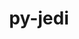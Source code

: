 ---
title: "py-jedi"
layout: cache
categories: [package, develop-2024-03-03]
meta: {"versions": ["0.18.2"], "compilers": ["gcc@=11.1.0", "gcc@=11.4.0", "gcc@=7.5.0", "gcc@=9.4.0", "oneapi@=2024.0.0"], "oss": ["ubuntu18.04", "ubuntu20.04", "ubuntu22.04"], "platforms": ["linux"], "targets": ["neoverse_v1", "neoverse_v2", "ppc64le", "x86_64_v3"], "stacks": ["data-vis-sdk", "developer-tools", "e4s", "e4s-neoverse-v2", "e4s-neoverse_v1", "e4s-oneapi", "e4s-power", "root"], "num_specs": 14, "num_specs_by_stack": {"developer-tools": 1, "root": 14, "e4s-power": 2, "data-vis-sdk": 2, "e4s-neoverse_v1": 2, "e4s-neoverse-v2": 2, "e4s": 3, "e4s-oneapi": 2}}
spec_details: [{"hash": "6qebtygayyopmoqkkyjpjomjoot4oxjb", "compiler": "gcc@=7.5.0", "versions": ["0.18.2"], "os": "ubuntu18.04", "platform": "linux", "target": "x86_64_v3", "variants": ["build_system=python_pip"], "stacks": ["developer-tools", "root"], "size": "-", "tarball": "https://binaries.spack.io/develop-2024-03-03/build_cache/linux-ubuntu18.04-x86_64_v3/gcc-7.5.0/py-jedi-0.18.2/linux-ubuntu18.04-x86_64_v3-gcc-7.5.0-py-jedi-0.18.2-6qebtygayyopmoqkkyjpjomjoot4oxjb.spack"}, {"hash": "ndpczlavr564ecsmecu4znxcsm5a64io", "compiler": "gcc@=9.4.0", "versions": ["0.18.2"], "os": "ubuntu20.04", "platform": "linux", "target": "ppc64le", "variants": ["build_system=python_pip"], "stacks": ["root", "e4s-power"], "size": "-", "tarball": "https://binaries.spack.io/develop-2024-03-03/build_cache/linux-ubuntu20.04-ppc64le/gcc-9.4.0/py-jedi-0.18.2/linux-ubuntu20.04-ppc64le-gcc-9.4.0-py-jedi-0.18.2-ndpczlavr564ecsmecu4znxcsm5a64io.spack"}, {"hash": "tsvdwmsq5rkfnj2j2qmv2v2dgn2pfy3b", "compiler": "gcc@=9.4.0", "versions": ["0.18.2"], "os": "ubuntu20.04", "platform": "linux", "target": "ppc64le", "variants": ["build_system=python_pip"], "stacks": ["root", "e4s-power"], "size": "-", "tarball": "https://binaries.spack.io/develop-2024-03-03/build_cache/linux-ubuntu20.04-ppc64le/gcc-9.4.0/py-jedi-0.18.2/linux-ubuntu20.04-ppc64le-gcc-9.4.0-py-jedi-0.18.2-tsvdwmsq5rkfnj2j2qmv2v2dgn2pfy3b.spack"}, {"hash": "q2bqhlk772j4pd3fkmldy7govamaj24b", "compiler": "gcc@=11.1.0", "versions": ["0.18.2"], "os": "ubuntu20.04", "platform": "linux", "target": "x86_64_v3", "variants": ["build_system=python_pip"], "stacks": ["root", "data-vis-sdk"], "size": "-", "tarball": "https://binaries.spack.io/develop-2024-03-03/build_cache/linux-ubuntu20.04-x86_64_v3/gcc-11.1.0/py-jedi-0.18.2/linux-ubuntu20.04-x86_64_v3-gcc-11.1.0-py-jedi-0.18.2-q2bqhlk772j4pd3fkmldy7govamaj24b.spack"}, {"hash": "v7att6pzml3x6z7otelmn5yrommyawcw", "compiler": "gcc@=11.1.0", "versions": ["0.18.2"], "os": "ubuntu20.04", "platform": "linux", "target": "x86_64_v3", "variants": ["build_system=python_pip"], "stacks": ["root", "data-vis-sdk"], "size": "-", "tarball": "https://binaries.spack.io/develop-2024-03-03/build_cache/linux-ubuntu20.04-x86_64_v3/gcc-11.1.0/py-jedi-0.18.2/linux-ubuntu20.04-x86_64_v3-gcc-11.1.0-py-jedi-0.18.2-v7att6pzml3x6z7otelmn5yrommyawcw.spack"}, {"hash": "phbl42sznnyyuzj5zpazycdipobdygxl", "compiler": "gcc@=11.4.0", "versions": ["0.18.2"], "os": "ubuntu22.04", "platform": "linux", "target": "neoverse_v1", "variants": ["build_system=python_pip"], "stacks": ["e4s-neoverse_v1", "root"], "size": "-", "tarball": "https://binaries.spack.io/develop-2024-03-03/build_cache/linux-ubuntu22.04-neoverse_v1/gcc-11.4.0/py-jedi-0.18.2/linux-ubuntu22.04-neoverse_v1-gcc-11.4.0-py-jedi-0.18.2-phbl42sznnyyuzj5zpazycdipobdygxl.spack"}, {"hash": "m2wrpuibdpog2plyzghni2ox3qzhhcyg", "compiler": "gcc@=11.4.0", "versions": ["0.18.2"], "os": "ubuntu22.04", "platform": "linux", "target": "neoverse_v1", "variants": ["build_system=python_pip"], "stacks": ["e4s-neoverse_v1", "root"], "size": "-", "tarball": "https://binaries.spack.io/develop-2024-03-03/build_cache/linux-ubuntu22.04-neoverse_v1/gcc-11.4.0/py-jedi-0.18.2/linux-ubuntu22.04-neoverse_v1-gcc-11.4.0-py-jedi-0.18.2-m2wrpuibdpog2plyzghni2ox3qzhhcyg.spack"}, {"hash": "wu3s7n5anwsro75pxkx2fd2jm3wrwf4r", "compiler": "gcc@=11.4.0", "versions": ["0.18.2"], "os": "ubuntu22.04", "platform": "linux", "target": "neoverse_v2", "variants": ["build_system=python_pip"], "stacks": ["e4s-neoverse-v2", "root"], "size": "-", "tarball": "https://binaries.spack.io/develop-2024-03-03/build_cache/linux-ubuntu22.04-neoverse_v2/gcc-11.4.0/py-jedi-0.18.2/linux-ubuntu22.04-neoverse_v2-gcc-11.4.0-py-jedi-0.18.2-wu3s7n5anwsro75pxkx2fd2jm3wrwf4r.spack"}, {"hash": "dv56tkar5mccuqcihux7f4ck4s6qvqv4", "compiler": "gcc@=11.4.0", "versions": ["0.18.2"], "os": "ubuntu22.04", "platform": "linux", "target": "neoverse_v2", "variants": ["build_system=python_pip"], "stacks": ["e4s-neoverse-v2", "root"], "size": "-", "tarball": "https://binaries.spack.io/develop-2024-03-03/build_cache/linux-ubuntu22.04-neoverse_v2/gcc-11.4.0/py-jedi-0.18.2/linux-ubuntu22.04-neoverse_v2-gcc-11.4.0-py-jedi-0.18.2-dv56tkar5mccuqcihux7f4ck4s6qvqv4.spack"}, {"hash": "75gxcqjlipnzmmd6w7rmkgyxgg4xjhag", "compiler": "gcc@=11.4.0", "versions": ["0.18.2"], "os": "ubuntu22.04", "platform": "linux", "target": "x86_64_v3", "variants": ["build_system=python_pip"], "stacks": ["root", "e4s"], "size": "-", "tarball": "https://binaries.spack.io/develop-2024-03-03/build_cache/linux-ubuntu22.04-x86_64_v3/gcc-11.4.0/py-jedi-0.18.2/linux-ubuntu22.04-x86_64_v3-gcc-11.4.0-py-jedi-0.18.2-75gxcqjlipnzmmd6w7rmkgyxgg4xjhag.spack"}, {"hash": "4wgnn6lp62hsmeptqahvh2uqlngtcufi", "compiler": "gcc@=11.4.0", "versions": ["0.18.2"], "os": "ubuntu22.04", "platform": "linux", "target": "x86_64_v3", "variants": ["build_system=python_pip"], "stacks": ["root", "e4s"], "size": "-", "tarball": "https://binaries.spack.io/develop-2024-03-03/build_cache/linux-ubuntu22.04-x86_64_v3/gcc-11.4.0/py-jedi-0.18.2/linux-ubuntu22.04-x86_64_v3-gcc-11.4.0-py-jedi-0.18.2-4wgnn6lp62hsmeptqahvh2uqlngtcufi.spack"}, {"hash": "25pl5s2ebfmwfodwopp55j5dg5h7rc7m", "compiler": "gcc@=11.4.0", "versions": ["0.18.2"], "os": "ubuntu22.04", "platform": "linux", "target": "x86_64_v3", "variants": ["build_system=python_pip"], "stacks": ["root", "e4s"], "size": "-", "tarball": "https://binaries.spack.io/develop-2024-03-03/build_cache/linux-ubuntu22.04-x86_64_v3/gcc-11.4.0/py-jedi-0.18.2/linux-ubuntu22.04-x86_64_v3-gcc-11.4.0-py-jedi-0.18.2-25pl5s2ebfmwfodwopp55j5dg5h7rc7m.spack"}, {"hash": "zqbueuw4iazptku27hdfvmuacik3kerz", "compiler": "oneapi@=2024.0.0", "versions": ["0.18.2"], "os": "ubuntu22.04", "platform": "linux", "target": "x86_64_v3", "variants": ["build_system=python_pip"], "stacks": ["e4s-oneapi", "root"], "size": "-", "tarball": "https://binaries.spack.io/develop-2024-03-03/build_cache/linux-ubuntu22.04-x86_64_v3/oneapi-2024.0.0/py-jedi-0.18.2/linux-ubuntu22.04-x86_64_v3-oneapi-2024.0.0-py-jedi-0.18.2-zqbueuw4iazptku27hdfvmuacik3kerz.spack"}, {"hash": "fyegc2t3thqo2udt2nghdknk6e3iyvm2", "compiler": "oneapi@=2024.0.0", "versions": ["0.18.2"], "os": "ubuntu22.04", "platform": "linux", "target": "x86_64_v3", "variants": ["build_system=python_pip"], "stacks": ["e4s-oneapi", "root"], "size": "-", "tarball": "https://binaries.spack.io/develop-2024-03-03/build_cache/linux-ubuntu22.04-x86_64_v3/oneapi-2024.0.0/py-jedi-0.18.2/linux-ubuntu22.04-x86_64_v3-oneapi-2024.0.0-py-jedi-0.18.2-fyegc2t3thqo2udt2nghdknk6e3iyvm2.spack"}]
---